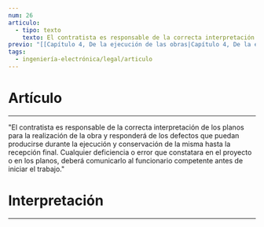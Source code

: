 ```yaml
---
num: 26
articulo:
  - tipo: texto
    texto: El contratista es responsable de la correcta interpretación de los planos para la realización de la obra y responderá de los defectos que puedan producirse durante la ejecución y conservación de la misma hasta la recepción final. Cualquier deficiencia o error que constatara en el proyecto o en los planos, deberá comunicarlo al funcionario competente antes de iniciar el trabajo.
previo: "[[Capítulo 4, De la ejecución de las obras|Capítulo 4, De la ejecución de las obras]]"
tags:
  - ingeniería-electrónica/legal/articulo
---
```

# Artículo
---
"El contratista es responsable de la correcta interpretación de los planos para la realización de la obra y responderá de los defectos que puedan producirse durante la ejecución y conservación de la misma hasta la recepción final. Cualquier deficiencia o error que constatara en el proyecto o en los planos, deberá comunicarlo al funcionario competente antes de iniciar el trabajo."

# Interpretación
---
